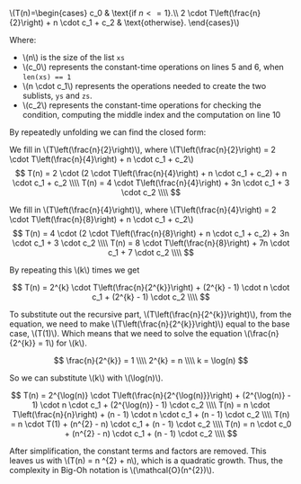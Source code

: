 \\(T(n)=\begin{cases}
    c_0 & \text{if $n<=1$}.\\\\
    2 \cdot T\left(\frac{n}{2}\right) + n \cdot c_1 + c_2 & \text{otherwise}.
  \end{cases}\\)
  
Where:
* \\(n\\) is the size of the list `xs`
* \\(c_0\\) represents the constant-time operations on lines 5 and 6, when `len(xs) == 1`
* \\(n \cdot c_1\\) represents the operations needed to create the two sublists, `ys` and `zs`.
* \\(c_2\\) represents the constant-time operations for checking the condition, computing the middle index and the computation on line 10

By repeatedly unfolding we can find the closed form:

We fill in \\(T\left(\frac{n}{2}\right)\\), where \\(T\left(\frac{n}{2}\right) = 2 \cdot T\left(\frac{n}{4}\right) + n \cdot c_1 + c_2\\)
$$
T(n) = 2 \cdot (2 \cdot T\left(\frac{n}{4}\right) + n \cdot c_1 + c_2) + n \cdot c_1 + c_2 \\\\
T(n) = 4 \cdot T\left(\frac{n}{4}\right) + 3n \cdot c_1 + 3 \cdot c_2 \\\\
$$

We fill in \\(T\left(\frac{n}{4}\right)\\), where \\(T\left(\frac{n}{4}\right) = 2 \cdot T\left(\frac{n}{8}\right) + n \cdot c_1 + c_2\\)
$$
T(n) = 4 \cdot (2 \cdot T\left(\frac{n}{8}\right) + n \cdot c_1 + c_2) + 3n \cdot c_1 + 3 \cdot c_2 \\\\
T(n) = 8 \cdot T\left(\frac{n}{8}\right) + 7n \cdot c_1 + 7 \cdot c_2 \\\\
$$

By repeating this \\(k\\) times we get

$$
T(n) = 2^{k} \cdot T\left(\frac{n}{2^{k}}\right) + (2^{k} - 1) \cdot n \cdot c_1 + (2^{k} - 1) \cdot c_2 \\\\
$$

To substitute out the recursive part, \\(T\left(\frac{n}{2^{k}}\right)\\), from the equation, we need to make \\(T\left(\frac{n}{2^{k}}\right)\\) equal to the base case, \\(T(1)\\).
Which means that we need to solve the equation \\(\frac{n}{2^{k}} = 1\\) for \\(k\\).

$$
\frac{n}{2^{k}} = 1 \\\\
2^{k} = n \\\\
k = \log(n)
$$

So we can substitute \\(k\\) with \\(\log(n)\\).

$$
T(n) = 2^{\log(n)} \cdot T\left(\frac{n}{2^{\log(n)}}\right) + (2^{\log(n)} - 1) \cdot n \cdot c_1 + (2^{\log(n)} - 1) \cdot c_2 \\\\
T(n) = n \cdot T\left(\frac{n}{n}\right) + (n - 1) \cdot n \cdot c_1 + (n - 1) \cdot c_2 \\\\
T(n) = n \cdot T(1) + (n^{2} - n) \cdot c_1 + (n - 1) \cdot c_2 \\\\
T(n) = n \cdot c_0 + (n^{2} - n) \cdot c_1 + (n - 1) \cdot c_2 \\\\
$$

After simplification, the constant terms and factors are removed. This leaves us with \\(T(n) = n ^{2} + n\\), which is a quadratic growth. Thus, the complexity in Big-Oh notation is \\(\mathcal{O}(n^{2})\\).